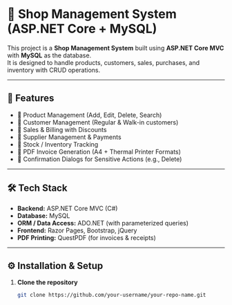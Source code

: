 # 🛒 Shop Management System (ASP.NET Core + MySQL)

This project is a **Shop Management System** built using **ASP.NET Core MVC** with **MySQL** as the database.  
It is designed to handle products, customers, sales, purchases, and inventory with CRUD operations.

---

## 🚀 Features
- 🔹 Product Management (Add, Edit, Delete, Search)
- 🔹 Customer Management (Regular & Walk-in customers)
- 🔹 Sales & Billing with Discounts
- 🔹 Supplier Management & Payments
- 🔹 Stock / Inventory Tracking
- 🔹 PDF Invoice Generation (A4 + Thermal Printer Formats)
- 🔹 Confirmation Dialogs for Sensitive Actions (e.g., Delete)

---

## 🛠️ Tech Stack
- **Backend:** ASP.NET Core MVC (C#)
- **Database:** MySQL  
- **ORM / Data Access:** ADO.NET (with parameterized queries)  
- **Frontend:** Razor Pages, Bootstrap, jQuery  
- **PDF Printing:** QuestPDF (for invoices & receipts)

---

## ⚙️ Installation & Setup

1. **Clone the repository**
   ```bash
   git clone https://github.com/your-username/your-repo-name.git
